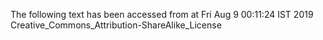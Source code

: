 The following text has been accessed from at Fri Aug 9 00:11:24 IST 2019
Creative_Commons_Attribution-ShareAlike_License
